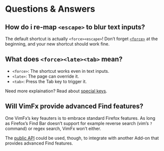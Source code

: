 <!--
This is part of the VimFx documentation.
Copyright Simon Lydell 2015.
See the file README.md for copying conditions.
-->

# Questions & Answers

## How do i re-map `<escape>` to blur text inputs?

The default shortcut is actually `<force><escape>`! Don’t forget [`<force>`] at
the beginning, and your new shortcut should work fine.

[`<force>`]: shortcuts.md#force

## What does `<force><late><tab>` mean?

- `<force>`: The shortcut works even in text inputs.
- `<late>`: The page can override it.
- `<tab>`: Press the Tab key to trigger it.

Need more explaination? Read about [special keys].

[special keys]: shortcuts.md#special-keys

## Will VimFx provide advanced Find features?

One VimFx’s key feauters is to embrace standard Firefox features. As long as
Firefox’s Find Bar doesn’t support for example reverse search (vim’s `?`
command) or regex search, VimFx won’t either.

The [public API] could be used, though, to integrate with another Add-on that
provides advanced Find features.

[public API]: api.md
